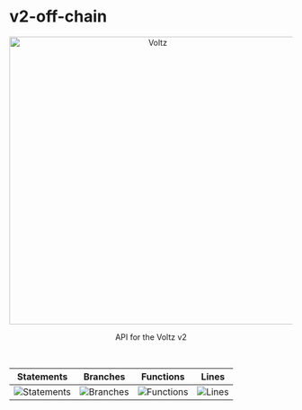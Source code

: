 # v2-off-chain

<p align="center">
  <a href="https://app.voltz.xyz/">
    <picture>
      <img src="../../docs/voltz-background.jpeg" alt="Voltz" width="512" />
    </picture>
  </a>
</p>

<p align="center"> API for the Voltz v2 </p>

<br />

| Statements                  | Branches                | Functions                 | Lines             |
| --------------------------- | ----------------------- | ------------------------- | ----------------- |
| ![Statements](https://img.shields.io/badge/statements-61.98%25-red.svg?style=flat) | ![Branches](https://img.shields.io/badge/branches-52.72%25-red.svg?style=flat) | ![Functions](https://img.shields.io/badge/functions-35.61%25-red.svg?style=flat) | ![Lines](https://img.shields.io/badge/lines-65.37%25-red.svg?style=flat) |

